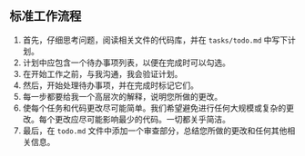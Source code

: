 
## 标准工作流程

1. 首先，仔细思考问题，阅读相关文件的代码库，并在 `tasks/todo.md` 中写下计划。
2. 计划中应包含一个待办事项列表，以便在完成时可以勾选。
3. 在开始工作之前，与我沟通，我会验证计划。
4. 然后，开始处理待办事项，并在完成时标记它们。
5. 每一步都要给我一个高层次的解释，说明您所做的更改。
6. 使每个任务和代码更改尽可能简单。我们希望避免进行任何大规模或复杂的更改。每个更改应尽可能影响最少的代码。一切都关乎简洁。
7. 最后，在 `todo.md` 文件中添加一个审查部分，总结您所做的更改和任何其他相关信息。